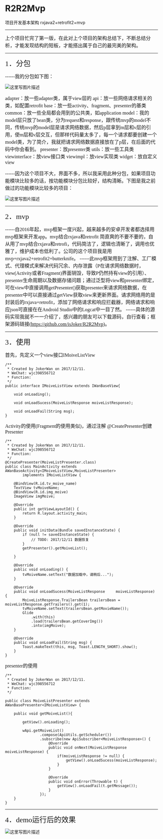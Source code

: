 # R2R2Mvp
项目开发基本架构 rxjava2+retrofit2+mvp

----------


        
   <font size=3 face="黑体"> 上个项目忙完了第一版，在此对上个项目的架构总结下，不断总结分析，才能发现结构的短板，才能搭出属于自己的最完美的架构。</font>

-------------
  <font size=5 face="黑体">1．分包</font>
  
 <font size=3 face="黑体"> ------我的分包如下图：</font>
    
![这里写图片描述](http://img.blog.csdn.net/20171213125451943?watermark/2/text/aHR0cDovL2Jsb2cuY3Nkbi5uZXQvaXNKb2tlcg==/font/5a6L5L2T/fontsize/400/fill/I0JBQkFCMA==/dissolve/70/gravity/SouthEast)

 <font size=3 face="黑体">  adapter：放一些adapter类，属于view层的
        api：放一些网络请求相关的类，如配置retrofit
	    base：放一些activity、fragment、presenter的基类
	    common：放一些全局都会用到的公共类，如application
	    model：我的model层只放了bean类，分为request和response，跟传统mvp的model不同，传统mvp的model层是请求网络数据，然后p层拿到m层和v层的引用，使m层和v层交互，但那样代码量太多了，每一个请求都要创建一个model类，为了简介，我就把请求网络数据直接放在了p层，在后面的代码中你会看到。
	    presenter：放presenter类
	    utils：放一些工具类
	    viewinterface：放view接口类
	    viewimpl：放view实现类
	    widget：放自定义view</font>
       
   <font size=3 face="黑体"> ------因为这个项目不大，界面不多，所以我采用此种分包，如果项目功能模块比较多的话，按功能模块分包比较好，结构清晰。下图是我之前做过的功能模块比较多的项目：</font>
        
   ![这里写图片描述](http://img.blog.csdn.net/20171213125528967?watermark/2/text/aHR0cDovL2Jsb2cuY3Nkbi5uZXQvaXNKb2tlcg==/font/5a6L5L2T/fontsize/400/fill/I0JBQkFCMA==/dissolve/70/gravity/SouthEast)


----------

 <font size=5 face="黑体">2．mvp</font>
		
 <font size=3 face="黑体"> ------自2016年起，mvp框架一度兴起，越来越多的安卓开发者都选择用mvp框架来开发app。mvp结合rxjava和retrofit 简直爽的不要不要的，自从用了mvp结合rxjava和retrofi，代码简洁了，逻辑也清晰了，调用也优雅了，维护成本也低利了。公司的这个项目我是用mvp+rxjava2+retrofit2+butterknife。
		------此mvp框架用到了注解、工厂模式、代理模式来解决代码冗余、内存泄露（P在请求网络数据时，view(Activity或者Fragment)界面销毁，导致P仍然持有view的引用）、presenter生命周期以及数据存储问题；通过泛型将view和presenter绑定，可在view中直接调用getPresenter()获取presenter来请求网络数据，在presenter中可以直接通过getView获取view来更新界面。请求网络用的是封装后的rxjava+retrofit，添加了网络请求和响应拦截器，网络请求和响应json可直接在在Android Studio中的Logcat中一目了然。
		------具体的源码实现我就不一一介绍了，感兴趣的朋友可以下载源码，自行查看；框架源码链接(https://github.com/isJoker/R2R2Mvp)。</font>
		
		
		


----------

 <font size=5 face="黑体">3．使用</font>
	
 <font size=3 face="黑体">首先，先定义一个view接口IMoiveListView</font>
		
```
/**
 * Created by JokerWan on 2017/12/11.
 * WeChat: wjc398556712
 * Function:
 */
public interface IMoiveListView extends IWanBaseView{

    void onLoading();

    void onLoadSucess(MoiveListResponse moiveListResponse);

    void onLoadFail(String msg);
}
```
 <font size=3 face="黑体">Activity的使用(Fragment的使用类似)，通过注解 @CreatePresenter创建Presenter</font>
		
		

```
/**
 * Created by JokerWan on 2017/12/11.
 * WeChat: wjc398556712
 * Function:
 */
@CreatePresenter(MoiveListPresenter.class)
public class MainActivity extends AWanBaseActivity<IMoiveListView,MoiveListPresenter>
        implements IMoiveListView {

    @BindView(R.id.tv_moive_name)
    TextView tvMoiveName;
    @BindView(R.id.img_moive)
    ImageView imgMoive;

    @Override
    public int getViewLayoutId() {
        return R.layout.activity_main;
    }

    @Override
    public void initData(Bundle savedInstanceState) {
        if (null != savedInstanceState) {
            // TODO: 2017/12/11 数据恢复
        }
        getPresenter().getMoiveList();

    }

    @Override
    public void onLoading() {
        tvMoiveName.setText("数据加载中，请稍后...");
    }

    @Override
    public void onLoadSucess(MoiveListResponse     moiveListResponse) {
        MoiveListResponse.TrailersBean trailersBean = moiveListResponse.getTrailers().get(1);
        tvMoiveName.setText(trailersBean.getMovieName());
        Glide
            .with(this)
            .load(trailersBean.getCoverImg())
            .into(imgMoive);
    }

    @Override
    public void onLoadFail(String msg) {
        Toast.makeText(this, msg, Toast.LENGTH_SHORT).show();
    }
}

```
 <font size=3 face="黑体">presenter的使用</font>
		
```
/**
 * Created by JokerWan on 2017/12/11.
 * WeChat: wjc398556712
 * Function:
 */

public class MoiveListPresenter extends AWanBasePresenter<IMoiveListView> {

    public void getMoiveList(){

        getView().onLoading();

        wApi.getMoiveList()
                .compose(ApiUtils.getScheduler())
                .subscribe(new ApiSubscriber<MoiveListResponse>() {
                    @Override
                    public void onNext(MoiveListResponse moiveListResponse) {
                        if(moiveListResponse != null) {
                            getView().onLoadSucess(moiveListResponse);
                        }
                    }

                    @Override
                    public void onError(Throwable t) {
                        getView().onLoadFail(t.getMessage());
                    }
                });
    }
}
```


----------

 <font size=5 face="黑体">4．demo运行后的效果</font>
	
![这里写图片描述](http://img.blog.csdn.net/20171213125737412?watermark/2/text/aHR0cDovL2Jsb2cuY3Nkbi5uZXQvaXNKb2tlcg==/font/5a6L5L2T/fontsize/400/fill/I0JBQkFCMA==/dissolve/70/gravity/SouthEast)



